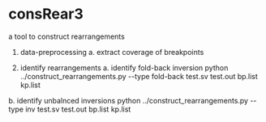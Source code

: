 # consRear3
a tool to construct rearrangements


1. data-preprocessing
a. extract coverage of breakpoints

2. identify rearrangements
  a. identify fold-back inversion
  python  ../construct_rearrangements.py --type fold-back test.sv test.out bp.list kp.list
  
  b. identify unbalnced inversions
  python  ../construct_rearrangements.py --type inv test.sv test.out bp.list kp.list
